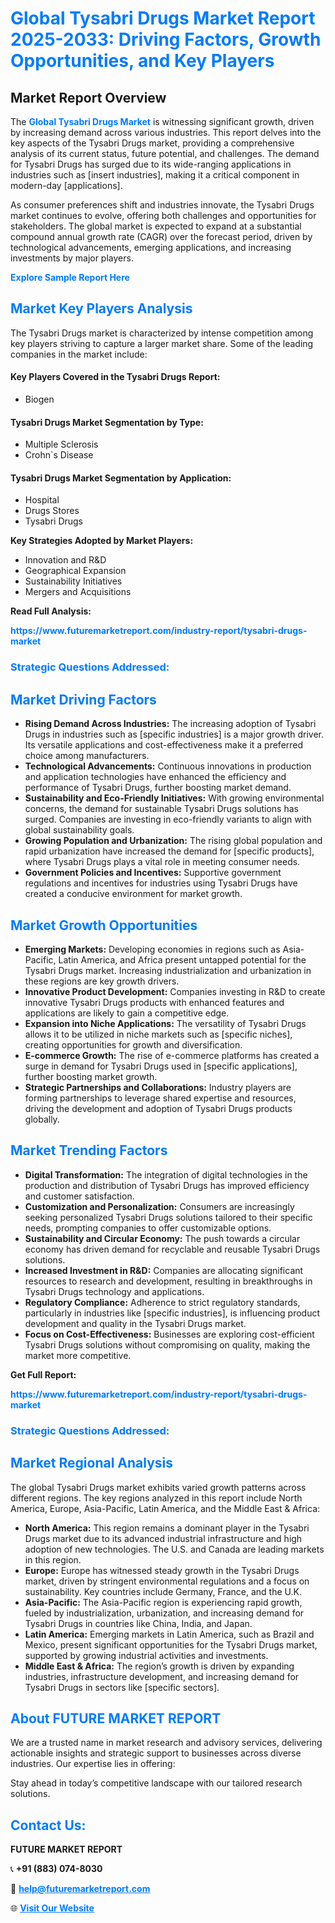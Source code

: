 <h1 style="color: #007BFF;">Global Tysabri Drugs Market Report 2025-2033: Driving Factors, Growth Opportunities, and Key Players</h1>

<section id="overview">
<h2>Market Report Overview</h2>
<p>The <a href="https://www.futuremarketreport.com/industry-report/tysabri-drugs-market" style="color: #007BFF; text-decoration: none;"><strong>Global Tysabri Drugs Market</strong></a> is witnessing significant growth, driven by increasing demand across various industries. This report delves into the key aspects of the Tysabri Drugs market, providing a comprehensive analysis of its current status, future potential, and challenges. The demand for Tysabri Drugs has surged due to its wide-ranging applications in industries such as [insert industries], making it a critical component in modern-day [applications].</p>
<p>As consumer preferences shift and industries innovate, the Tysabri Drugs market continues to evolve, offering both challenges and opportunities for stakeholders. The global market is expected to expand at a substantial compound annual growth rate (CAGR) over the forecast period, driven by technological advancements, emerging applications, and increasing investments by major players.</p>
</section>

<section id="overview">
<p><a href="https://www.futuremarketreport.com/request-sample/reportId=112028" style="color: #007BFF; text-decoration: none;"><strong>Explore Sample Report Here</strong></a></p>
</section>

<section id="key-players">
<h2 style="color: #007BFF;">Market Key Players Analysis</h2>
<p>The Tysabri Drugs market is characterized by intense competition among key players striving to capture a larger market share. Some of the leading companies in the market include:</p>
<h4>Key Players Covered in the Tysabri Drugs Report:</h4>
<ul><li>Biogen</li></ul>
<h4>Tysabri Drugs Market Segmentation by Type:</h4>
<ul><li>Multiple Sclerosis</li><li>Crohn`s Disease</li></ul>

<h4>Tysabri Drugs Market Segmentation by Application:</h4>
<ul><li>Hospital</li><li>Drugs Stores</li><li>Tysabri Drugs</li></ul>
<p><strong>Key Strategies Adopted by Market Players:</strong></p>
<ul>
<li>Innovation and R&D</li>
<li>Geographical Expansion</li>
<li>Sustainability Initiatives</li>
<li>Mergers and Acquisitions</li>
</ul>
</section>

<section>
<p><strong>Read Full Analysis: </strong></p><a href="https://www.futuremarketreport.com/industry-report/tysabri-drugs-market" style="color: #007BFF; text-decoration: none;"><strong>https://www.futuremarketreport.com/industry-report/tysabri-drugs-market</strong></a>
<h3 style="color: #007BFF;">Strategic Questions Addressed:</h3>
</section>

<section id="driving-factors">
<h2 style="color: #007BFF;">Market Driving Factors</h2>
<ul>
<li><strong>Rising Demand Across Industries:</strong> The increasing adoption of Tysabri Drugs in industries such as [specific industries] is a major growth driver. Its versatile applications and cost-effectiveness make it a preferred choice among manufacturers.</li>
<li><strong>Technological Advancements:</strong> Continuous innovations in production and application technologies have enhanced the efficiency and performance of Tysabri Drugs, further boosting market demand.</li>
<li><strong>Sustainability and Eco-Friendly Initiatives:</strong> With growing environmental concerns, the demand for sustainable Tysabri Drugs solutions has surged. Companies are investing in eco-friendly variants to align with global sustainability goals.</li>
<li><strong>Growing Population and Urbanization:</strong> The rising global population and rapid urbanization have increased the demand for [specific products], where Tysabri Drugs plays a vital role in meeting consumer needs.</li>
<li><strong>Government Policies and Incentives:</strong> Supportive government regulations and incentives for industries using Tysabri Drugs have created a conducive environment for market growth.</li>
</ul>
</section>

<section id="growth-opportunities">
<h2 style="color: #007BFF;">Market Growth Opportunities</h2>
<ul>
<li><strong>Emerging Markets:</strong> Developing economies in regions such as Asia-Pacific, Latin America, and Africa present untapped potential for the Tysabri Drugs market. Increasing industrialization and urbanization in these regions are key growth drivers.</li>
<li><strong>Innovative Product Development:</strong> Companies investing in R&D to create innovative Tysabri Drugs products with enhanced features and applications are likely to gain a competitive edge.</li>
<li><strong>Expansion into Niche Applications:</strong> The versatility of Tysabri Drugs allows it to be utilized in niche markets such as [specific niches], creating opportunities for growth and diversification.</li>
<li><strong>E-commerce Growth:</strong> The rise of e-commerce platforms has created a surge in demand for Tysabri Drugs used in [specific applications], further boosting market growth.</li>
<li><strong>Strategic Partnerships and Collaborations:</strong> Industry players are forming partnerships to leverage shared expertise and resources, driving the development and adoption of Tysabri Drugs products globally.</li>
</ul>
</section>

<section id="trending-factors">
<h2 style="color: #007BFF;">Market Trending Factors</h2>
<ul>
<li><strong>Digital Transformation:</strong> The integration of digital technologies in the production and distribution of Tysabri Drugs has improved efficiency and customer satisfaction.</li>
<li><strong>Customization and Personalization:</strong> Consumers are increasingly seeking personalized Tysabri Drugs solutions tailored to their specific needs, prompting companies to offer customizable options.</li>
<li><strong>Sustainability and Circular Economy:</strong> The push towards a circular economy has driven demand for recyclable and reusable Tysabri Drugs solutions.</li>
<li><strong>Increased Investment in R&D:</strong> Companies are allocating significant resources to research and development, resulting in breakthroughs in Tysabri Drugs technology and applications.</li>
<li><strong>Regulatory Compliance:</strong> Adherence to strict regulatory standards, particularly in industries like [specific industries], is influencing product development and quality in the Tysabri Drugs market.</li>
<li><strong>Focus on Cost-Effectiveness:</strong> Businesses are exploring cost-efficient Tysabri Drugs solutions without compromising on quality, making the market more competitive.</li>
</ul>
</section>

<section>
<p><strong>Get Full Report: </strong></p><a href="https://www.futuremarketreport.com/industry-report/tysabri-drugs-market" style="color: #007BFF; text-decoration: none;"><strong>https://www.futuremarketreport.com/industry-report/tysabri-drugs-market</strong></a>
<h3 style="color: #007BFF;">Strategic Questions Addressed:</h3>
</section>


<section id="regional-analysis">
<h2 style="color: #007BFF;">Market Regional Analysis</h2>
<p>The global Tysabri Drugs market exhibits varied growth patterns across different regions. The key regions analyzed in this report include North America, Europe, Asia-Pacific, Latin America, and the Middle East & Africa:</p>
<ul>
<li><strong>North America:</strong> This region remains a dominant player in the Tysabri Drugs market due to its advanced industrial infrastructure and high adoption of new technologies. The U.S. and Canada are leading markets in this region.</li>
<li><strong>Europe:</strong> Europe has witnessed steady growth in the Tysabri Drugs market, driven by stringent environmental regulations and a focus on sustainability. Key countries include Germany, France, and the U.K.</li>
<li><strong>Asia-Pacific:</strong> The Asia-Pacific region is experiencing rapid growth, fueled by industrialization, urbanization, and increasing demand for Tysabri Drugs in countries like China, India, and Japan.</li>
<li><strong>Latin America:</strong> Emerging markets in Latin America, such as Brazil and Mexico, present significant opportunities for the Tysabri Drugs market, supported by growing industrial activities and investments.</li>
<li><strong>Middle East & Africa:</strong> The region’s growth is driven by expanding industries, infrastructure development, and increasing demand for Tysabri Drugs in sectors like [specific sectors].</li>
</ul>
</section>

<footer>
<h2 style="color: #007BFF;">About FUTURE MARKET REPORT</h2>
<p>We are a trusted name in market research and advisory services, delivering actionable insights and strategic support to businesses across diverse industries. Our expertise lies in offering:</p>

<p>Stay ahead in today’s competitive landscape with our tailored research solutions.</p>

<h2 style="color: #007BFF;">Contact Us:</h2>
<p><strong>FUTURE MARKET REPORT</strong></p>
<p>📞 <strong>+91 (883) 074-8030</strong></p>
<p>📧 <strong><a href="mailto:help@futuremarketreport.com" style="color: #007BFF;">help@futuremarketreport.com</a></strong></p>
<p>🌐 <strong><a href="https://www.futuremarketreport.com/" style="color: #007BFF;">Visit Our Website</a></strong></p>
</footer>